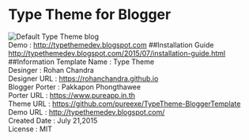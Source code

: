 # Type Theme for Blogger
![Default Type Theme blog](https://cloud.githubusercontent.com/assets/816965/5142407/19742e48-71d6-11e4-8d9d-fdfe010784f0.png)  
Demo : http://typethemedev.blogspot.com
##Installation Guide 
http://typethemedev.blogspot.com/2015/07/installation-guide.html  
##Information
Template Name  : Type Theme  
Desinger       : Rohan Chandra  
Designer URL   : https://rohanchandra.github.io  
Blogger Porter : Pakkapon Phongthawee  
Porter URL     : https://www.pureapp.in.th  
Theme URL      : https://github.com/pureexe/TypeTheme-BloggerTemplate  
Demo URL	   : http://typethemedev.blogspot.com/  
Created Date   : July 21,2015  
License        : MIT  
